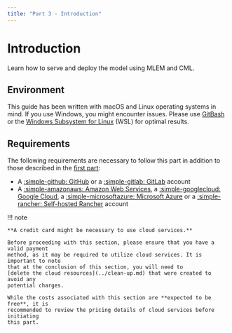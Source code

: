 ```yaml
---
title: "Part 3 - Introduction"
---
```


# Introduction

Learn how to serve and deploy the model using MLEM and CML.

## Environment

This guide has been written with macOS and Linux operating systems in mind. If
you use Windows, you might encounter issues. Please use
[GitBash](https://gitforwindows.org/) or the
[Windows Subsystem for Linux](https://learn.microsoft.com/en-us/windows/wsl/)
(WSL) for optimal results.

## Requirements

The following requirements are necessary to follow this part in addition to
those described in the
[first part](../part-1-local-training-and-model-evaluation/introduction.md#requirements):

- A [:simple-github: GitHub](https://github.com) or a
  [:simple-gitlab: GitLab](https://gitlab.com) account
- A [:simple-amazonaws: Amazon Web Services](https://aws.amazon.com), a
  [:simple-googlecloud: Google Cloud](https://cloud.google.com), a
  [:simple-microsoftazure: Microsoft Azure](https://azure.microsoft.com) or a
  [:simple-rancher: Self-hosted Rancher](https://rancher.com) account

!!! note

    **A credit card might be necessary to use cloud services.**

    Before proceeding with this section, please ensure that you have a valid payment
    method, as it may be required to utilize cloud services. It is important to note
    that at the conclusion of this section, you will need to
    [delete the cloud resources](../clean-up.md) that were created to avoid any
    potential charges.

    While the costs associated with this section are **expected to be free**, it is
    recommended to review the pricing details of cloud services before initiating
    this part.
